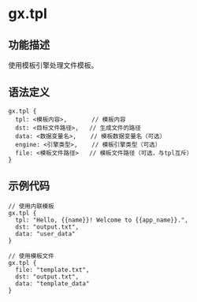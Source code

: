# gx.tpl

## 功能描述
使用模板引擎处理文件模板。

## 语法定义
```gxl
gx.tpl {
  tpl: <模板内容>,       // 模板内容
  dst: <目标文件路径>,   // 生成文件的路径
  data: <数据变量名>,    // 模板数据变量名（可选）
  engine: <引擎类型>,    // 模板引擎类型（可选）
  file: <模板文件路径>   // 模板文件路径（可选，与tpl互斥）
}
```

## 示例代码
```gxl
// 使用内联模板
gx.tpl {
  tpl: "Hello, {{name}}! Welcome to {{app_name}}.",
  dst: "output.txt",
  data: "user_data"
}

// 使用模板文件
gx.tpl {
  file: "template.txt",
  dst: "output.txt",
  data: "template_data"
}
```